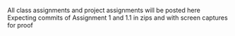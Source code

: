 All class assignments and project assignments will be posted here
Expecting commits of Assignment 1 and 1.1 in zips and with screen captures for proof
